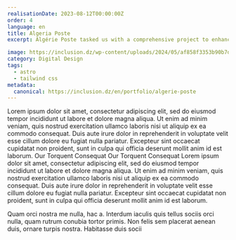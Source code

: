 ```yaml
---
realisationDate: 2023-08-12T00:00:00Z
order: 4
language: en
title: Algeria Poste
excerpt: Algérie Poste tasked us with a comprehensive project to enhance its visual communication and digital presence. The project included designing posters that effectively communicate key messages, managing the company’s social media channels to engage with the audience, and implementing a digital marketing strategy to boost online visibility.

image: https://inclusion.dz/wp-content/uploads/2024/05/af858f3353b90b7d1da3f592f32f7759.png
category: Digital Design
tags:
  - astro
  - tailwind css
metadata:
  canonical: https://inclusion.dz/en/portfolio/algerie-poste
---
```


Lorem ipsum dolor sit amet, consectetur adipiscing elit, sed do eiusmod tempor incididunt ut labore et dolore magna aliqua. Ut enim ad minim veniam, quis nostrud exercitation ullamco laboris nisi ut aliquip ex ea commodo consequat. Duis aute irure dolor in reprehenderit in voluptate velit esse cillum dolore eu fugiat nulla pariatur. Excepteur sint occaecat cupidatat non proident, sunt in culpa qui officia deserunt mollit anim id est laborum.
Our Torquent Consequat Our Torquent Consequat
Lorem ipsum dolor sit amet, consectetur adipiscing elit, sed do eiusmod tempor incididunt ut labore et dolore magna aliqua. Ut enim ad minim veniam, quis nostrud exercitation ullamco laboris nisi ut aliquip ex ea commodo consequat. Duis aute irure dolor in reprehenderit in voluptate velit esse cillum dolore eu fugiat nulla pariatur. Excepteur sint occaecat cupidatat non proident, sunt in culpa qui officia deserunt mollit anim id est laborum.

Quam orci nostra me nulla, hac a.
Interdum iaculis quis tellus sociis orci nulla, quam rutrum conubia tortor primis.
Non felis sem placerat aenean duis, ornare turpis nostra.
Habitasse duis socii
